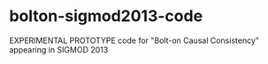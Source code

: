 bolton-sigmod2013-code
======================

EXPERIMENTAL PROTOTYPE code for "Bolt-on Causal Consistency" appearing in SIGMOD 2013
